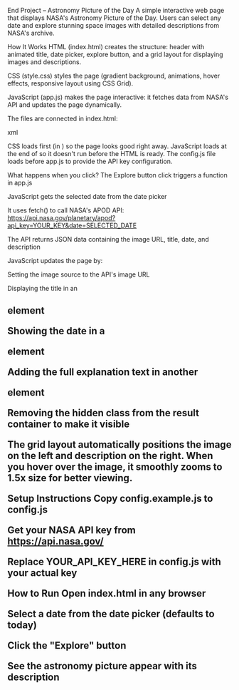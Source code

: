 End Project – Astronomy Picture of the Day
A simple interactive web page that displays NASA's Astronomy Picture of the Day. Users can select any date and explore stunning space images with detailed descriptions from NASA's archive.

How It Works
HTML (index.html) creates the structure: header with animated title, date picker, explore button, and a grid layout for displaying images and descriptions.

CSS (style.css) styles the page (gradient background, animations, hover effects, responsive layout using CSS Grid).

JavaScript (app.js) makes the page interactive: it fetches data from NASA's API and updates the page dynamically.

The files are connected in index.html:

xml
<script src="config.js"></script>
<script src="app.js"></script>
CSS loads first (in <head>) so the page looks good right away. JavaScript loads at the end of <body> so it doesn't run before the HTML is ready. The config.js file loads before app.js to provide the API key configuration.

What happens when you click?
The Explore button click triggers a function in app.js

JavaScript gets the selected date from the date picker

It uses fetch() to call NASA's APOD API: https://api.nasa.gov/planetary/apod?api_key=YOUR_KEY&date=SELECTED_DATE

The API returns JSON data containing the image URL, title, date, and description

JavaScript updates the page by:

Setting the image source to the API's image URL

Displaying the title in an <h2> element

Showing the date in a <p> element

Adding the full explanation text in another <p> element

Removing the hidden class from the result container to make it visible

The grid layout automatically positions the image on the left and description on the right. When you hover over the image, it smoothly zooms to 1.5x size for better viewing.

Setup Instructions
Copy config.example.js to config.js

Get your NASA API key from https://api.nasa.gov/

Replace YOUR_API_KEY_HERE in config.js with your actual key

How to Run
Open index.html in any browser

Select a date from the date picker (defaults to today)

Click the "Explore" button

See the astronomy picture appear with its description
